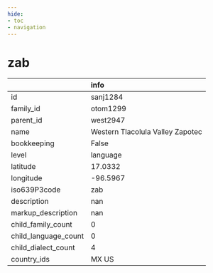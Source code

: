 ```yaml
---
hide:
- toc
- navigation
---
```

# zab
|                      | info                             |
|:---------------------|:---------------------------------|
| id                   | sanj1284                         |
| family_id            | otom1299                         |
| parent_id            | west2947                         |
| name                 | Western Tlacolula Valley Zapotec |
| bookkeeping          | False                            |
| level                | language                         |
| latitude             | 17.0332                          |
| longitude            | -96.5967                         |
| iso639P3code         | zab                              |
| description          | nan                              |
| markup_description   | nan                              |
| child_family_count   | 0                                |
| child_language_count | 0                                |
| child_dialect_count  | 4                                |
| country_ids          | MX US                            |